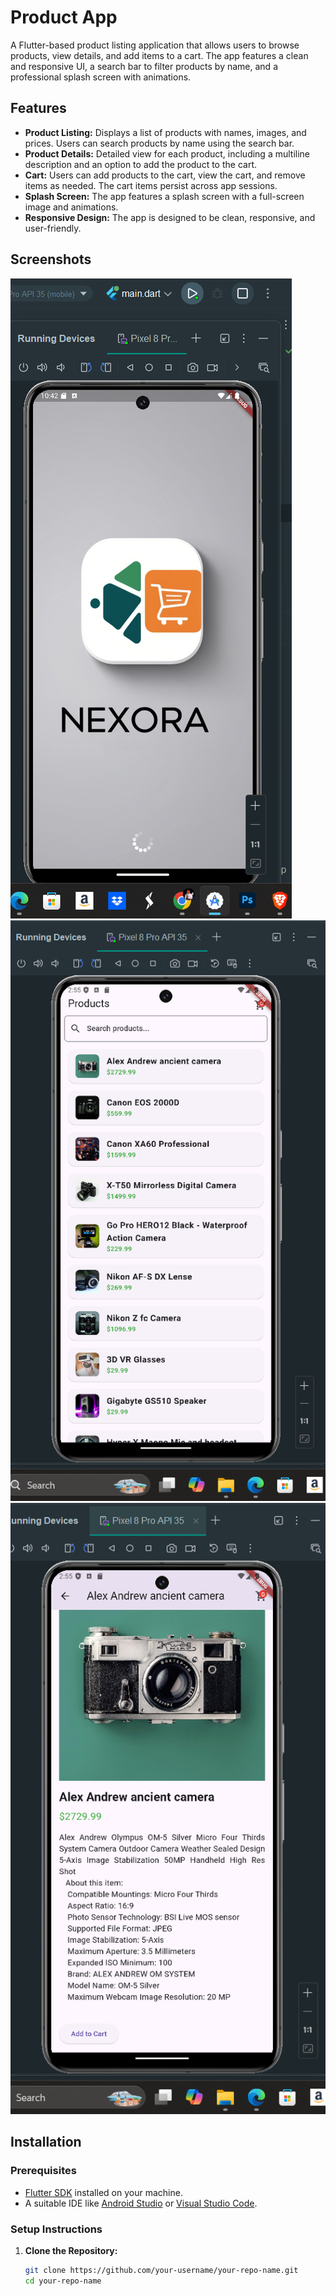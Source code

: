 # Product App

A Flutter-based product listing application that allows users to browse products, view details, and add items to a cart. The app features a clean and responsive UI, a search bar to filter products by name, and a professional splash screen with animations.

## Features

- **Product Listing:** Displays a list of products with names, images, and prices. Users can search products by name using the search bar.
- **Product Details:** Detailed view for each product, including a multiline description and an option to add the product to the cart.
- **Cart:** Users can add products to the cart, view the cart, and remove items as needed. The cart items persist across app sessions.
- **Splash Screen:** The app features a splash screen with a full-screen image and animations.
- **Responsive Design:** The app is designed to be clean, responsive, and user-friendly.

## Screenshots

![Splash Screen](assets/splash_screen.png)
![Product Listing](assets/product_listing.png)
![Product Details](assets/product_details.png)

## Installation

### Prerequisites

- [Flutter SDK](https://flutter.dev/docs/get-started/install) installed on your machine.
- A suitable IDE like [Android Studio](https://developer.android.com/studio) or [Visual Studio Code](https://code.visualstudio.com/).

### Setup Instructions

1. **Clone the Repository:**

   ```bash
   git clone https://github.com/your-username/your-repo-name.git
   cd your-repo-name

